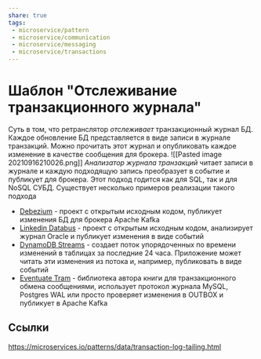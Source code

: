 ```yaml
---
share: true
tags:
 - microservice/pattern
 - microservice/communication
 - microservice/messaging
 - microservice/transactions
---
```

# Шаблон "Отслеживание транзакционного журнала"
Суть в том, что ретранслятор *отслеживает* транзакционный журнал БД. Каждое обновление БД представляется в виде записи в журнале транзакций. Можно прочитать этот журнал и опубликовать каждое изменение в качестве сообщения для брокера.
![[Pasted image 20210916210026.png]]
*Анализатор журнала транзакций* читает записи в журнале и каждую подходящую запись преобразует в событие и публикует для брокера. Этот подход годится как для SQL, так и для NoSQL СУБД.
Существует несколько примеров реализации такого подхода
- [Debezium](https://debezium.io/) - проект с открытым исходным кодом, публикует изменения БД для брокера Apache Kafka
- [Linkedin Databus](https://github.com/linkedin/databus) - проект с открытым исходным кодом, анализирует журнал Oracle и публикует изменения в виде событий
- [DynamoDB Streams](https://docs.aws.amazon.com/amazondynamodb/latest/developerguide/Streams.html) - создает поток упорядоченных по времени изменений в таблицах за последние 24 часа. Приложение может читать эти изменения из потока и, например, публиковать в виде событий
- [Eventuate Tram](https://github.com/eventuate-tram/eventuate-tram-core) - библиотека автора книги для транзакционного обмена сообщениями, использует протокол журнала MySQL, Postgres WAL или просто проверяет изменения в OUTBOX и публикует в Apache Kafka
## Ссылки
https://microservices.io/patterns/data/transaction-log-tailing.html